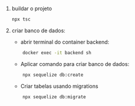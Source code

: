 1. buildar o projeto
	```bash
	npx tsc
	```

2. criar banco de dados:
	- abrir terminal do container backend:
	```bash
		docker exec -it backend sh
	```
	
	- Aplicar comando para criar banco de dados:
	```bash
		npx sequelize db:create
	```

	- Criar tabelas usando migrations
	```bash
		npx sequelize db:migrate
	```

